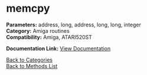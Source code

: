 # memcpy

**Parameters:** address, long, address, long, long, integer  
**Category:** Amiga routines  
**Compatibility:** Amiga, ATARI520ST  

**Documentation Link:** [View Documentation](https://github.com/leuat/TRSE/raw/master/resources/text/help/m/memcpy.rtf)

[Back to Categories](../categories/amiga_routines.md)  
[Back to Methods List](../../SUMMARY.md)
